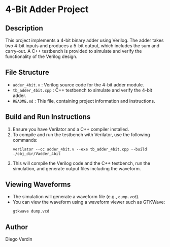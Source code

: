 # 4-Bit Adder Project

## Description
This project implements a 4-bit binary adder using Verilog. The adder takes two 4-bit inputs and produces a 5-bit output, which includes the sum and carry-out. A C++ testbench is provided to simulate and verify the functionality of the Verilog design.

## File Structure
- `adder_4bit.v` : Verilog source code for the 4-bit adder module.
- `tb_adder_4bit.cpp` : C++ testbench to simulate and verify the 4-bit adder.
- `README.md` : This file, containing project information and instructions.

## Build and Run Instructions
1. Ensure you have Verilator and a C++ compiler installed.
2. To compile and run the testbench with Verilator, use the following commands:
   ```
   verilator --cc adder_4bit.v --exe tb_adder_4bit.cpp --build
   ./obj_dir/Vadder_4bit
   ```
3. This will compile the Verilog code and the C++ testbench, run the simulation, and generate output files including the waveform.

## Viewing Waveforms
- The simulation will generate a waveform file (e.g., `dump.vcd`).
- You can view the waveform using a waveform viewer such as GTKWave:
  ```
  gtkwave dump.vcd
  ```

## Author
Diego Verdin  
